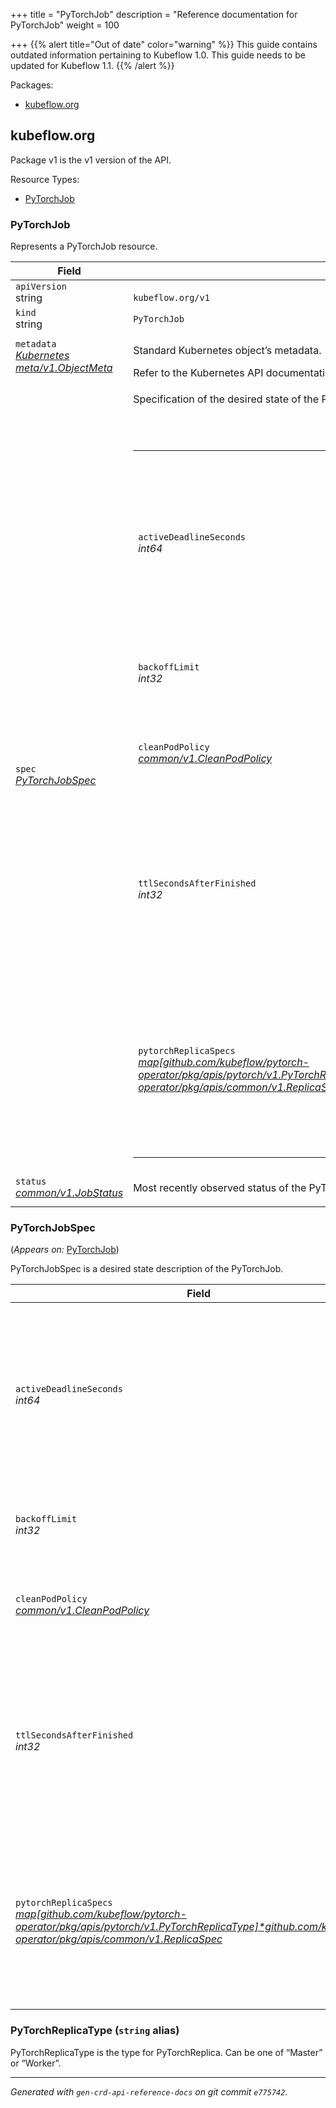 +++
title = "PyTorchJob"
description = "Reference documentation for PyTorchJob"
weight = 100
                    
+++
{{% alert title="Out of date" color="warning" %}}
This guide contains outdated information pertaining to Kubeflow 1.0. This guide
needs to be updated for Kubeflow 1.1.
{{% /alert %}}
<p>Packages:</p>
<ul>
<li>
<a href="#kubeflow.org">kubeflow.org</a>
</li>
</ul>
<h2 id="kubeflow.org">kubeflow.org</h2>
<p>
<p>Package v1 is the v1 version of the API.</p>
</p>
Resource Types:
<ul><li>
<a href="#github.com%2fkubeflow%2fpytorch-operator%2fpkg%2fapis%2fpytorch%2fv1.PyTorchJob">PyTorchJob</a>
</li></ul>
<h3 id="github.com/kubeflow/pytorch-operator/pkg/apis/pytorch/v1.PyTorchJob">PyTorchJob
</h3>
<p>
<p>Represents a PyTorchJob resource.</p>
</p>
<div class="table-responsive"><table class="table table-bordered">
<thead class="thead-light">
<tr>
<th>Field</th>
<th>Description</th>
</tr>
</thead>
<tbody>
<tr>
<td>
<code>apiVersion</code></br>
string</td>
<td>
<code>
kubeflow.org/v1
</code>
</td>
</tr>
<tr>
<td>
<code>kind</code></br>
string
</td>
<td><code>PyTorchJob</code></td>
</tr>
<tr>
<td>
<code>metadata</code></br>
<em>
<a href="https://v1-18.docs.kubernetes.io/docs/reference/generated/kubernetes-api/v1.18/#objectmeta-v1-meta">
Kubernetes meta/v1.ObjectMeta
</a>
</em>
</td>
<td>
<p>Standard Kubernetes object&rsquo;s metadata.</p>
Refer to the Kubernetes API documentation for the fields of the
<code>metadata</code> field.
</td>
</tr>
<tr>
<td>
<code>spec</code></br>
<em>
<a href="#github.com/kubeflow/pytorch-operator/pkg/apis/pytorch/v1.PyTorchJobSpec">
PyTorchJobSpec
</a>
</em>
</td>
<td>
<p>Specification of the desired state of the PyTorchJob.</p>
<br/>
<br/>
<div class="table-responsive"><table class="table table-bordered">
<tr>
<td>
<code>activeDeadlineSeconds</code></br>
<em>
int64
</em>
</td>
<td>
<em>(Optional)</em>
<p>Specifies the duration (in seconds) since startTime during which the job can remain active
before it is terminated. Must be a positive integer.
This setting applies only to pods where restartPolicy is OnFailure or Always.</p>
</td>
</tr>
<tr>
<td>
<code>backoffLimit</code></br>
<em>
int32
</em>
</td>
<td>
<em>(Optional)</em>
<p>Number of retries before marking this job as failed.</p>
</td>
</tr>
<tr>
<td>
<code>cleanPodPolicy</code></br>
<em>
<a href="/docs/reference/tfjob/v1/common/#CleanPodPolicy">
common/v1.CleanPodPolicy
</a>
</em>
</td>
<td>
<p>Defines the policy for cleaning up pods after the PyTorchJob completes.
Defaults to Running.</p>
</td>
</tr>
<tr>
<td>
<code>ttlSecondsAfterFinished</code></br>
<em>
int32
</em>
</td>
<td>
<p>Defines the TTL for cleaning up finished PyTorchJobs (temporary
before Kubernetes adds the cleanup controller).
It may take extra ReconcilePeriod seconds for the cleanup, since
reconcile gets called periodically.
Defaults to infinite.</p>
</td>
</tr>
<tr>
<td>
<code>pytorchReplicaSpecs</code></br>
<em>
<a href="/docs/reference/tfjob/v1/common/#ReplicaSpec">
map[github.com/kubeflow/pytorch-operator/pkg/apis/pytorch/v1.PyTorchReplicaType]*github.com/kubeflow/tf-operator/pkg/apis/common/v1.ReplicaSpec
</a>
</em>
</td>
<td>
<p>A map of PyTorchReplicaType (type) to ReplicaSpec (value). Specifies the PyTorch cluster configuration.
For example,
{
&ldquo;Master&rdquo;: PyTorchReplicaSpec,
&ldquo;Worker&rdquo;: PyTorchReplicaSpec,
}</p>
</td>
</tr>
</table>
</td>
</tr>
<tr>
<td>
<code>status</code></br>
<em>
<a href="/docs/reference/tfjob/v1/common/#JobStatus">
common/v1.JobStatus
</a>
</em>
</td>
<td>
<p>Most recently observed status of the PyTorchJob.
Read-only (modified by the system).</p>
</td>
</tr>
</tbody>
</table>
<h3 id="github.com/kubeflow/pytorch-operator/pkg/apis/pytorch/v1.PyTorchJobSpec">PyTorchJobSpec
</h3>
<p>
(<em>Appears on:</em>
<a href="#github.com%2fkubeflow%2fpytorch-operator%2fpkg%2fapis%2fpytorch%2fv1.PyTorchJob">PyTorchJob</a>)
</p>
<p>
<p>PyTorchJobSpec is a desired state description of the PyTorchJob.</p>
</p>
<div class="table-responsive"><table class="table table-bordered">
<thead class="thead-light">
<tr>
<th>Field</th>
<th>Description</th>
</tr>
</thead>
<tbody>
<tr>
<td>
<code>activeDeadlineSeconds</code></br>
<em>
int64
</em>
</td>
<td>
<em>(Optional)</em>
<p>Specifies the duration (in seconds) since startTime during which the job can remain active
before it is terminated. Must be a positive integer.
This setting applies only to pods where restartPolicy is OnFailure or Always.</p>
</td>
</tr>
<tr>
<td>
<code>backoffLimit</code></br>
<em>
int32
</em>
</td>
<td>
<em>(Optional)</em>
<p>Number of retries before marking this job as failed.</p>
</td>
</tr>
<tr>
<td>
<code>cleanPodPolicy</code></br>
<em>
<a href="/docs/reference/tfjob/v1/common/#CleanPodPolicy">
common/v1.CleanPodPolicy
</a>
</em>
</td>
<td>
<p>Defines the policy for cleaning up pods after the PyTorchJob completes.
Defaults to Running.</p>
</td>
</tr>
<tr>
<td>
<code>ttlSecondsAfterFinished</code></br>
<em>
int32
</em>
</td>
<td>
<p>Defines the TTL for cleaning up finished PyTorchJobs (temporary
before Kubernetes adds the cleanup controller).
It may take extra ReconcilePeriod seconds for the cleanup, since
reconcile gets called periodically.
Defaults to infinite.</p>
</td>
</tr>
<tr>
<td>
<code>pytorchReplicaSpecs</code></br>
<em>
<a href="/docs/reference/tfjob/v1/common/#ReplicaSpec">
map[github.com/kubeflow/pytorch-operator/pkg/apis/pytorch/v1.PyTorchReplicaType]*github.com/kubeflow/tf-operator/pkg/apis/common/v1.ReplicaSpec
</a>
</em>
</td>
<td>
<p>A map of PyTorchReplicaType (type) to ReplicaSpec (value). Specifies the PyTorch cluster configuration.
For example,
{
&ldquo;Master&rdquo;: PyTorchReplicaSpec,
&ldquo;Worker&rdquo;: PyTorchReplicaSpec,
}</p>
</td>
</tr>
</tbody>
</table>
<h3 id="github.com/kubeflow/pytorch-operator/pkg/apis/pytorch/v1.PyTorchReplicaType">PyTorchReplicaType
(<code>string</code> alias)</p></h3>
<p>
<p>PyTorchReplicaType is the type for PyTorchReplica. Can be one of &ldquo;Master&rdquo; or &ldquo;Worker&rdquo;.</p>
</p>
<hr/>
<p><em>
Generated with <code>gen-crd-api-reference-docs</code>
on git commit <code>e775742</code>.
</em></p>
